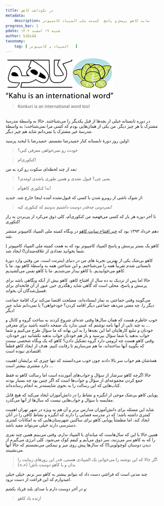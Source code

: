 ```yaml
---
title: در نکوداشت کاهو
metadata: 
    description: سایت کاهو پرسش و پاسخ  کمیته ملی المپیاد کامپیوتر
progress_bar: 1
pdate: شنبه ۱۹ اسفند ۱۴۰۲
author: Sibiāā
taxonomy:
    tag: [ المپیاد , کامپیوتر   ]
---
```

![ لوگوی کاهو وبگاه پرسش و پاسخ المپیاد کامپیوتر ](kahu.webp?classes=center&loading=lazy)
<div class="align-center">
</div>
<div class="align-left" dir="ltr" >
<blockquote>
Konkuri is an international word too!
</blockquote>
</div>
</br>
در دوره تابستانه خیلی از بچه‌ها از قبل یکدیگر را می‌شناختند. حالا به واسطهٔ مدرسهٔ مشترک یا هر چیز دیگر.
من یکی از همان‌هایی بودم که کسی مرا نمی‌شناخت؛ به واسطهٔ مدرسهٔ غیر مشترک یا نمی‌دانم شاید هم چیز دیگر. 

اولین روز دورهٔ تابستانه کنار حمیدرضا نشستم. حمیدرضا با لبخند پرسید:

> خودت رو نمی‌خواهی معرفی کنی؟

<!---->

> کنکوری‌ام!

بعد از چند لحظه‌ای سکوت رو کرد به من:

> یعنی چی؟ قبول نشدی و همین طوری پاشدی اومدی؟

<!---->

> نه! کنکوریِ کاهو‌اَم!

از شوک ناشی از روبرو شدن با کسی که قبول‌نشده آمده اینجا خارج شد. خندید:

> نمی‌دونی چه‌قدر دوست داشتیم بدونیم که کنکوری کیه!

تا آخر دوره هر بار که کسی می‌فهمید من کنکوری‌اَم، کلی ذوق می‌کرد از پی‌بردن به راز کنکوری!

دهم خرداد ۱۳۹۳ بود که 
[خبر افتتاح سایت کاهو](https://inoi.ir/1393/03/10/%d8%a7%d9%81%d8%aa%d8%aa%d8%a7%d8%ad-%d8%b3%d8%a7%db%8c%d8%aa-%da%a9%d8%a7%d9%87%d9%88/)
 در وبگاه کمیته ملی المپیاد کامپیوتر منتشر شد.

کاهو یک بستر پرسش و پاسخ المپیاد کامپیوتر بود که به همت کمیته ملی المپیاد کامپیوتر ( شما بخوانید تعدادی از علاقه‌مندان!) ایجاد شد.


کاهو بی‌شک یکی از بهترین تجربهٔ های من در دنیای اینترنت است. من وقتی وارد دورهٔ تابستانی شدم تقریباً همه را می‌شناختم. و این شناختن همه به واسطهٔ کاهو بود. ما با کاهو می‌خوابیدیم. با کاهو بیدار می‌شدیم. ما با کاهو نفس می‌کشیدیم. 

حالا اما پس از نزدیک به ده سال از افتتاح کاهو، کاهو بیش از آنکه وبگاهی باشد برای پرسش و پاسخ، محلی است که گاهی شاید رهگذری حین عبور از آن فاتحه‌ای برای فسیل‌شدگان آن بخواند.

می‌گویند وقتی جماعتی به نماز ایستاده‌اند، مصلحت اقتضا می‌کند ترک اقامهٔ جماعت دیگر را. چه معنی می‌دهد جماعتی دیگر اقامه کردن؟ خودخواهی؟ یا نمی‌دانم شاید چیز دیگر!

خوب خاطرم هست که همان سال‌ها وقتی عده‌ای شروع کردند به ساخت گروه و کانال و ... به چند تایی از آنها نامه‌ نوشتم که عیبی ندارد یک صفحه داشته باشید برای معرفی خودتان و تبلیغ کارهایتان اما این بچه‌ها را به این بهانه که ما سؤال طرح می‌کنیم و شما جواب بدهید یا شما سؤال بپرسید و باز هم خودتان جواب بدهید نکشانید دور خودتان. وقتی کاهو هست چه لزومی دارد گروه تشکیل دادن؟ کاهو که یک وبگاه شخصی نیست که بگویید آنها ساخته‌اند، ما هم می‌سازیم تا رقابت کنیم. هدف از ایجاد کاهو قطعاً اقتصادی نبوده است.

همهٔ‌شان هم جواب سر بالا دادند چون خوب می‌دانستند که تنها چیزی که برایشان اهمیت دارد مشتری بیشتر است ...

حالا اگرچه کاهو سرشار از سؤال و جواب‌های آموزنده است اما رسالت کاهو نه فقط جمع کردن مجموعه‌ای از سؤال و جواب‌ها است که اگر چنین بود چه بسیار بودند کتاب‌هایی که این رسالت را به نحوی شایسته‌تر به انجام رسانده‌اند.

پویایی کاهو  بی‌شک موجی از انگیزه و نشاط را در دانش‌آموزان ایجاد می‌کند که هیچ قابل مقایسه با سؤال‌ و جواب‌هایی نیست که سال‌ها از آنها می‌گذرد.

شاید این مسئله برای دانش‌آموزان مدارس برتر و آن هم به ویژه در شهر تهران اهمیت کمتری داشته باشد؛ که در مدرسه فضایی را دارند که انگیزه و نشاط کافی را در آنان ایجاد کند. اما مطمئناً پویایی کاهو برای ساکنین شهرستان‌هایی که به امکانات کمتری دسترسی دارند خیلی می‌تواند مفید باشد.

همین حالا با این که سال‌هاست که میانه‌ای با المپیاد ندارم، وقتی می‌بینم همین چند نفری را که به کاهو سر می‌زنند، سر ذوق می‌آیم و کیفم کوک می‌شود. کلی انرژی می‌گیرم از دیدن دوستان کوچولویی(!) که سال‌ها پیش  روی میز و نیمکتی می‌نشستم که حالا آنها می‌نشینند.

> اگر حالا که این نوشته را می‌خوانی یک المپیادی هستی، قدر این روزهای زیبایت را بدان و با کاهو دوست باش! (×ـ×)

چند مدتی است که فراغتی دست داد که بتوانم بیشتر به کاهو سر بزنم. خیلی خیلی امیدوارم که این فراغت از دست نرود. 

و در آخر دوست دارم با صدای بلند فریاد بکشم:

> زنده باد کاهو!

